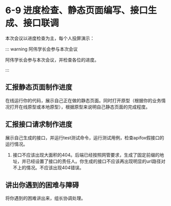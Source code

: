 # 6-9 进度检查、静态页面编写、接口生成、接口联调

本次会议以进度检查为主，每个人投屏演示：

::: warning 阿伟学长会参与本次会议

阿伟学长会参与本次会议，并检查各位的进度。

:::

## 汇报静态页面制作进度

在线运行你的代码，展示自己正在做的静态页面。同时打开原型（根据你的业务情况打开在线原型或本地原型），根据原型来说明自己静态页面的完成程度。

## 汇报接口请求制作进度

展示自己生成的接口，并运行test测试命令，运行测试用例，检查apifox假接口的运行情况。

1. 接口不应该出现大面积的404。后端已经按照网管要求，生成了固定前缀的地址，并已经设置了接口的责任人。你生成的接口不应该再出现明显的url路径对不上的情况。不应该出现404错误。

## 讲出你遇到的困难与障碍

将你遇到的困难讲出来，组长协调处理。
